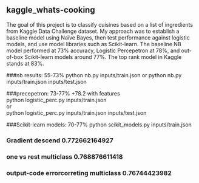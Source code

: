 ## kaggle_whats-cooking
The goal of this project is to classify cuisines based on a list of ingredients from Kaggle Data Challenge dataset. My approach was to establish a baseline model using Naïve Bayes, then test performance against logistic models, and use model libraries such as Scikit-learn. The baseline NB model performed at 73% accuracy, Logistic Percepetron at 78%, and out-of-box Scikit-learn models around 77%. The top rank model in Kaggle stands at 83%.


###nb results: 55-73%
python nb.py inputs/train.json
or
python nb.py inputs/train.json inputs/test.json


###precepetron: 73-77% +78.2 with features
<br>python logistic_perc.py inputs/train.json 
<Br>or 
<br>python logistic_perc.py inputs/train.json inputs/test.json



###Scikit-learn models: 70-77%
python scikit_models.py inputs/train.json 

### Gradient descend 0.772662164927
### one vs rest  multiclass 0.768876611418
### output-code errorcorreting multiclass  0.76744423982
